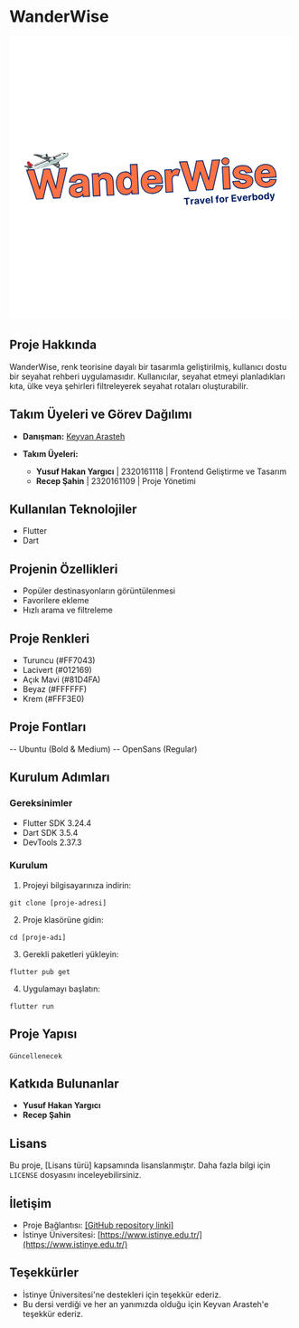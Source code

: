 # WanderWise

![WanderWise-Logo](assets/WanderWise.png "WanderWise Logo")

## Proje Hakkında

WanderWise, renk teorisine dayalı bir tasarımla geliştirilmiş, kullanıcı dostu bir seyahat rehberi uygulamasıdır. Kullanıcılar, seyahat etmeyi planladıkları kıta, ülke veya şehirleri filtreleyerek seyahat rotaları oluşturabilir.

## Takım Üyeleri ve Görev Dağılımı

- **Danışman:**
  [Keyvan Arasteh](https://github.com/keyvanarasteh)

- **Takım Üyeleri:**
  - **Yusuf Hakan Yargıcı** | 2320161118 | Frontend Geliştirme ve Tasarım
  - **Recep Şahin** | 2320161109 | Proje Yönetimi
## Kullanılan Teknolojiler

- Flutter
- Dart

## Projenin Özellikleri

- Popüler destinasyonların görüntülenmesi
- Favorilere ekleme
- Hızlı arama ve filtreleme

## Proje Renkleri

- Turuncu (#FF7043)
- Lacivert (#012169)
- Açık Mavi (#81D4FA)
- Beyaz (#FFFFFF)
- Krem (#FFF3E0)

## Proje Fontları

-- Ubuntu (Bold & Medium)
-- OpenSans (Regular)

## Kurulum Adımları

### Gereksinimler

- Flutter SDK 3.24.4
- Dart SDK 3.5.4
- DevTools 2.37.3

### Kurulum

1. Projeyi bilgisayarınıza indirin:

```
git clone [proje-adresi]
```

2. Proje klasörüne gidin:

```
cd [proje-adı]
```

3. Gerekli paketleri yükleyin:

```
flutter pub get
```

4. Uygulamayı başlatın:

```
flutter run
```

## Proje Yapısı

```
Güncellenecek
```

## Katkıda Bulunanlar

- **Yusuf Hakan Yargıcı**
- **Recep Şahin**

## Lisans

Bu proje, [Lisans türü] kapsamında lisanslanmıştır. Daha fazla bilgi için `LICENSE` dosyasını inceleyebilirsiniz.

## İletişim

- Proje Bağlantısı: [\[GitHub repository linki\]](https://github.com/hakanyargici/WanderWise)
- İstinye Üniversitesi: [https://www.istinye.edu.tr/](https://www.istinye.edu.tr/)

## Teşekkürler

- İstinye Üniversitesi'ne destekleri için teşekkür ederiz.
- Bu dersi verdiği ve her an yanımızda olduğu için Keyvan Arasteh'e teşekkür ederiz.